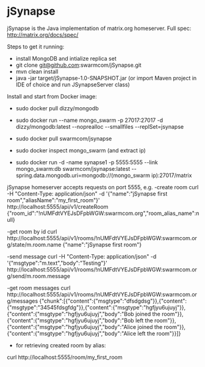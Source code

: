 # jSynapse
jSynapse is the Java implementation of matrix.org homeserver.
Full spec: http://matrix.org/docs/spec/


Steps to get it running:
- install MongoDB and intialize replica set
- git clone git@github.com:swarmcom/jSynapse.git
- mvn clean install
- java -jar target/jSynapse-1.0-SNAPSHOT.jar
(or import Maven project in IDE of choice and run JSynapseServer class)


Install and start from Docker image:
- sudo docker pull dizzy/mongodb
- sudo docker run --name mongo_swarm -p 27017:27017 -d dizzy/mongodb:latest --noprealloc --smallfiles --replSet=jsynapse

- sudo docker pull swarmcom/jsynapse
- sudo docker inspect mongo_swarm (and extract ip)
- sudo docker run -d -name synapse1 -p 5555:5555 --link mongo_swarm:db swarmcom/jsynapse:latest --spring.data.mongodb.uri=mongodb://(mongo_swarm ip):27017/matrix


jSynapse homeserver accepts requests on port 5555,
e.g.
-create room
curl -H "Content-Type: application/json" -d '{"name":"jSynapse first room","aliasName":"my_first_room"}' http://localhost:5555/api/v1/createRoom
{"room_id":"!nUMFdtVYEJsDFpbWGW:swarmcom.org","room_alias_name":null}

-get room by id
curl http://localhost:5555/api/v1/rooms/\!nUMFdtVYEJsDFpbWGW\:swarmcom.org/state/m.room.name
{"name":"jSynapse first room"}

-send message
curl -H "Content-Type: application/json" -d '{"msgtype":"m.text","body":"Testing"}' http://localhost:5555/api/v1/rooms/\!nUMFdtVYEJsDFpbWGW\:swarmcom.org/send/m.room.message

-get room messages
curl http://localhost:5555/api/v1/rooms/\!nUMFdtVYEJsDFpbWGW\:swarmcom.org/messages
{"chunk":[{"content":{"msgtype":"dfsdgdsg"}},{"content":{"msgtype":"34545fdsgfdg"}},{"content":{"msgtype":"hgfjyu6ujuyj"}},{"content":{"msgtype":"hgfjyu6ujuyj","body":"Bob joined the room"}},{"content":{"msgtype":"hgfjyu6ujuyj","body":"Bob left the room"}},
{"content":{"msgtype":"hgfjyu6ujuyj","body":"Alice joined the room"}},{"content":{"msgtype":"hgfjyu6ujuyj","body":"Alice left the room"}}]}

- for retrieving created room by alias:

curl http://localhost:5555/room/my_first_room


